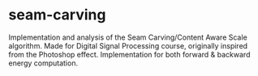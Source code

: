 # seam-carving
 Implementation and analysis of the Seam Carving/Content Aware Scale algorithm.
 Made for Digital Signal Processing course, originally inspired from the Photoshop effect.
 Implementation for both forward & backward energy computation.

